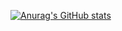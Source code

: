 [![Anurag's GitHub stats](https://github-readme-stats.vercel.app/api?username=hellopoisonx)](https://github.com/anuraghazra/github-readme-stats)
